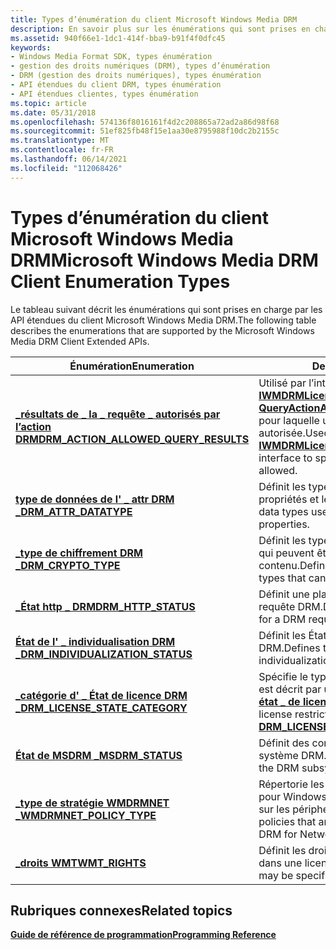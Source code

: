 ```yaml
---
title: Types d’énumération du client Microsoft Windows Media DRM
description: En savoir plus sur les énumérations qui sont prises en charge par les API étendues du client Microsoft Windows Media DRM.
ms.assetid: 940f66e1-1dc1-414f-bba9-b91f4f0dfc45
keywords:
- Windows Media Format SDK, types énumération
- gestion des droits numériques (DRM), types d’énumération
- DRM (gestion des droits numériques), types énumération
- API étendues du client DRM, types énumération
- API étendues clientes, types énumération
ms.topic: article
ms.date: 05/31/2018
ms.openlocfilehash: 574136f8016161f4d2c208865a72ad2a86d98f68
ms.sourcegitcommit: 51ef825fb48f15e1aa30e8795988f10dc2b2155c
ms.translationtype: MT
ms.contentlocale: fr-FR
ms.lasthandoff: 06/14/2021
ms.locfileid: "112068426"
---
```

# <a name="microsoft-windows-media-drm-client-enumeration-types"></a><span data-ttu-id="7ef59-108">Types d’énumération du client Microsoft Windows Media DRM</span><span class="sxs-lookup"><span data-stu-id="7ef59-108">Microsoft Windows Media DRM Client Enumeration Types</span></span>

<span data-ttu-id="7ef59-109">Le tableau suivant décrit les énumérations qui sont prises en charge par les API étendues du client Microsoft Windows Media DRM.</span><span class="sxs-lookup"><span data-stu-id="7ef59-109">The following table describes the enumerations that are supported by the Microsoft Windows Media DRM Client Extended APIs.</span></span>



| <span data-ttu-id="7ef59-110">Énumération</span><span class="sxs-lookup"><span data-stu-id="7ef59-110">Enumeration</span></span>                                                                      | <span data-ttu-id="7ef59-111">Description</span><span class="sxs-lookup"><span data-stu-id="7ef59-111">Description</span></span>                                                                                                                                                   |
|----------------------------------------------------------------------------------|---------------------------------------------------------------------------------------------------------------------------------------------------------------|
| [<span data-ttu-id="7ef59-112">**\_résultats de \_ la \_ requête \_ autorisés par l’action DRM**</span><span class="sxs-lookup"><span data-stu-id="7ef59-112">**DRM\_ACTION\_ALLOWED\_QUERY\_RESULTS**</span></span>](drm-action-allowed-query-results.md) | <span data-ttu-id="7ef59-113">Utilisé par l’interface [**IWMDRMLicenseQuery :: QueryActionAllowed**](iwmdrmlicensequery-queryactionallowed.md) pour spécifier la raison pour laquelle une action n’est pas autorisée.</span><span class="sxs-lookup"><span data-stu-id="7ef59-113">Used by the [**IWMDRMLicenseQuery::QueryActionAllowed**](iwmdrmlicensequery-queryactionallowed.md) interface to specify the reason an action is not allowed.</span></span> |
| [<span data-ttu-id="7ef59-114">**type de données de l' \_ attr DRM \_**</span><span class="sxs-lookup"><span data-stu-id="7ef59-114">**DRM\_ATTR\_DATATYPE**</span></span>](drm-attr-datatype.md)                                 | <span data-ttu-id="7ef59-115">Définit les types de données utilisés pour les propriétés et les attributs DRM.</span><span class="sxs-lookup"><span data-stu-id="7ef59-115">Defines the data types used for DRM attributes and properties.</span></span>                                                                                                |
| [<span data-ttu-id="7ef59-116">**\_type de chiffrement DRM \_**</span><span class="sxs-lookup"><span data-stu-id="7ef59-116">**DRM\_CRYPTO\_TYPE**</span></span>](drm-crypto-type.md)                                     | <span data-ttu-id="7ef59-117">Définit les types d’algorithmes de chiffrement qui peuvent être utilisés pour chiffrer le contenu.</span><span class="sxs-lookup"><span data-stu-id="7ef59-117">Defines the cryptographic algorithm types that can be used to encrypt content.</span></span>                                                                                |
| [<span data-ttu-id="7ef59-118">**\_État http \_ DRM**</span><span class="sxs-lookup"><span data-stu-id="7ef59-118">**DRM\_HTTP\_STATUS**</span></span>](drmdrm-http-status.md)                                  | <span data-ttu-id="7ef59-119">Définit une plage d’États HTTP pour une requête DRM.</span><span class="sxs-lookup"><span data-stu-id="7ef59-119">Defines a range of HTTP states for a DRM request.</span></span>                                                                                                             |
| [<span data-ttu-id="7ef59-120">**État de l' \_ individualisation DRM \_**</span><span class="sxs-lookup"><span data-stu-id="7ef59-120">**DRM\_INDIVIDUALIZATION\_STATUS**</span></span>](drmdrm-individualization-status.md)        | <span data-ttu-id="7ef59-121">Définit les États valides pour l’individualisation DRM.</span><span class="sxs-lookup"><span data-stu-id="7ef59-121">Defines the valid states for DRM individualization.</span></span>                                                                                                           |
| [<span data-ttu-id="7ef59-122">**\_catégorie d' \_ État de licence DRM \_**</span><span class="sxs-lookup"><span data-stu-id="7ef59-122">**DRM\_LICENSE\_STATE\_CATEGORY**</span></span>](drmdrm-license-state-category.md)           | <span data-ttu-id="7ef59-123">Spécifie le type de restriction de licence qui est décrit par une structure de [**\_ données d' \_ état \_ de licence DRM**](drmdrm-license-state-data.md) .</span><span class="sxs-lookup"><span data-stu-id="7ef59-123">Specifies the type of license restriction that is described by a [**DRM\_LICENSE\_STATE\_DATA**](drmdrm-license-state-data.md) structure.</span></span>                    |
| [<span data-ttu-id="7ef59-124">**État de MSDRM \_**</span><span class="sxs-lookup"><span data-stu-id="7ef59-124">**MSDRM\_STATUS**</span></span>](msdrm-status.md)                                            | <span data-ttu-id="7ef59-125">Définit des conditions d’État pour le sous-système DRM.</span><span class="sxs-lookup"><span data-stu-id="7ef59-125">Defines status conditions for the DRM subsystem.</span></span>                                                                                                              |
| [<span data-ttu-id="7ef59-126">**\_type de stratégie WMDRMNET \_**</span><span class="sxs-lookup"><span data-stu-id="7ef59-126">**WMDRMNET\_POLICY\_TYPE**</span></span>](wmdrmnet-policy-type.md)                           | <span data-ttu-id="7ef59-127">Répertorie les types de stratégies disponibles pour Windows Media DRM pour les opérations sur les périphériques réseau.</span><span class="sxs-lookup"><span data-stu-id="7ef59-127">Lists the types of policies that are available for Windows Media DRM for Network Devices operations.</span></span>                                                          |
| [<span data-ttu-id="7ef59-128">**\_droits WMT**</span><span class="sxs-lookup"><span data-stu-id="7ef59-128">**WMT\_RIGHTS**</span></span>](drm-wmt-rights.md)                                            | <span data-ttu-id="7ef59-129">Définit les droits qui peuvent être spécifiés dans une licence DRM.</span><span class="sxs-lookup"><span data-stu-id="7ef59-129">Defines the rights that may be specified in a DRM license.</span></span>                                                                                                    |



 

## <a name="related-topics"></a><span data-ttu-id="7ef59-130">Rubriques connexes</span><span class="sxs-lookup"><span data-stu-id="7ef59-130">Related topics</span></span>

<dl> <dt>

[<span data-ttu-id="7ef59-131">**Guide de référence de programmation**</span><span class="sxs-lookup"><span data-stu-id="7ef59-131">**Programming Reference**</span></span>](drm-programming-reference.md)
</dt> </dl>

 

 




